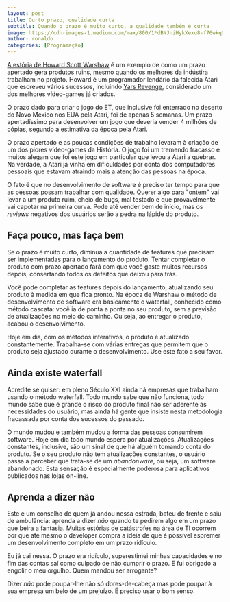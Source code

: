 ```yaml
---
layout: post
title: Curto prazo, qualidade curta
subtitle: Quando o prazo é muito curto, a qualidade também é curta
image: https://cdn-images-1.medium.com/max/800/1*dBNJniHykXexu8-f76wkqQ.jpeg
author: ronaldo
categories: [Programação]
---
```


[A estória de Howard Scott
Warshaw](http://www.bbc.com/portuguese/noticias/2016/02/160222_atari_et_tg?ocid=socialflow_facebook)
é um exemplo de como um prazo apertado gera produtos ruins, mesmo
quando os melhores da indústira trabalham no projeto. Howard é um
programador lendário da falecida Atari que escreveu vários sucessos,
incluindo [Yars
Revenge](https://en.wikipedia.org/wiki/Yars%27_Revenge), considerado
um dos melhores vídeo-games já criados.

O prazo dado para criar o jogo do ET, que inclusive foi enterrado no
deserto do Novo México nos EUA pela Atari, foi de apenas 5 semanas. Um
prazo apertadíssimo para desenvolver um jogo que deveria vender 4
milhões de cópias, segundo a estimativa da época pela Atari.

O prazo apertado e as poucas condições de trabalho levaram à criação
de um dos piores vídeo-games da História. O jogo foi um tremendo
fracasso e muitos alegam que foi este jogo em particular que levou a
Atari a quebrar. Na verdade, a Atari já vinha em dificuldades por
conta dos computadores pessoais que estavam atraindo mais a atenção
das pessoas na época.

O fato é que no desenvolvimento de software é preciso ter tempo para
que as pessoas possam trabalhar com qualidade. Querer algo para
"ontem" vai levar a um produto ruim, cheio de bugs, mal testado e que
provavelmente vai capotar na primeira curva. Pode até vender bem de
início, mas os *reviews* negativos dos usuários serão a pedra na
lápide do produto.

## Faça pouco, mas faça bem

Se o prazo é muito curto, diminua a quantidade de features que precisam
ser implementadas para o lançamento do produto. Tentar completar o
produto com prazo apertado fará com que você gaste muitos recursos
depois, consertando todos os defeitos que deixou para trás.

Você pode completar as features depois do lançamento, atualizando seu
produto à medida em que fica pronto. Na época de Warshaw o método de
desenvolvimento de software era basicamente o waterfall, conhecido como
método cascata: você ia de ponta a ponta no seu produto, sem a previsão
de atualizações no meio do caminho. Ou seja, ao entregar o produto,
acabou o desenvolvimento.

Hoje em dia, com os métodos interativos, o produto é atualizado
constantemente. Trabalha-se com várias entregas que permitem que o
produto seja ajustado durante o desenvolvimento. Use este fato a seu
favor.

## Ainda existe waterfall

Acredite se quiser: em pleno Século XXI ainda há empresas que
trabalham usando o método waterfall. Todo mundo sabe que não funciona,
todo mundo sabe que é grande o risco do produto final não ser aderente
às necessidades do usuário, mas ainda há gente que insiste nesta
metodologia fracassada por conta dos sucessos do passado.

O mundo mudou e também mudou a forma das pessoas consumirem software.
Hoje em dia todo mundo espera por atualizações. Atualizações
constantes, inclusive, são um sinal de que há alguém tomando conta do
produto. Se o seu produto não tem atualizações constantes, o usuário
passa a perceber que trata-se de um *abandonware*, ou seja, um
software abandonado. Esta sensação é especialmente poderosa para
aplicativos publicados nas lojas on-line.

## Aprenda a dizer não

Este é um conselho de quem já andou nessa estrada, bateu de frente e
saiu de ambulância: aprenda a dizer *não* quando te pedirem algo em um
prazo que beira a fantasia. Muitas estórias de catástrofes na área de
TI ocorrem por que até mesmo o developer compra a ideia de que é
possível espremer um desenvolvimento completo em um prazo ridículo.

Eu já cai nessa. O prazo era ridículo, superestimei minhas capacidades
e no fim das contas saí como culpado de não cumprir o prazo. E fui
obrigado a engolir o meu orgulho. Quem mandou ser arrogante?

Dizer *não* pode poupar-lhe não só dores-de-cabeça mas pode poupar à
sua empresa um belo de um prejuízo. É preciso usar o bom senso.
